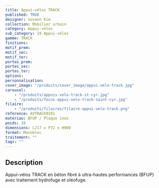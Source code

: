 ```yaml
---
title: Appui-vélos TRACK
published: TRUE
designer: Sovann Kim
collection: Mobilier urbain
category: Appui-vélos
sub_category: 18 Appui-vélos
gamme: TRACK
finitions:
motif_prem:
motif_sec:
motif_ter:
portes_prem:
portes_sec:
portes_ter:
options:
personnalisation:
cover_image: "/produits/cover_image/appui-velo-track.jpg"
carousel:
    - "/produits/appuis-velo-track-st-cyr.jpg"
    - "/produits/focus-appui-velo-track-saint-cyr.jpg"
filaire:
    - "/produits/filaires/filaire-appui-velo-track.png"
reference: AVTRACK0101
materiau: BFUP / Plaque inox
poids: 28
dimensions: L217 x P72 x H900
format: Monobloc
traitement: ""
tags: ""
---
```


## Description

Appui-vélos TRACK en béton fibré à ultra-hautes performances (BFUP) avec
traitement hydrofuge et oléofuge.
